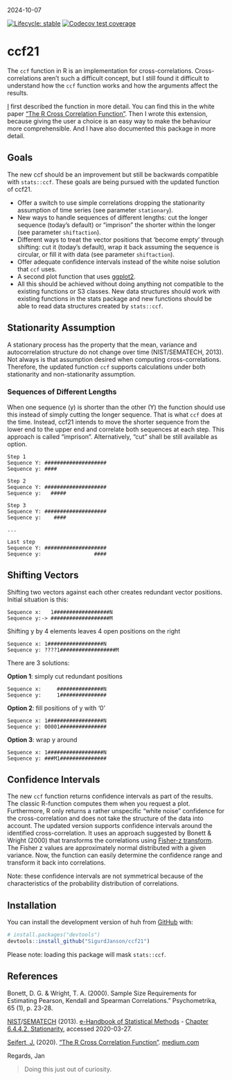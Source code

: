 2024-10-07

<!-- README.md is generated from README.Rmd. Please edit that file -->
<!-- <img src="vignettes/img/logo_huh.svg" align="right" width="20%"/> -->
<!-- badges: start -->

[![Lifecycle:
stable](https://img.shields.io/badge/lifecycle-experimental-yellow.svg)](https://lifecycle.r-lib.org/articles/stages.html#experimental)
[![Codecov test
coverage](https://codecov.io/gh/SigurdJanson/ccf21/branch/main/graph/badge.svg)](https://app.codecov.io/gh/SigurdJanson/ccf21?branch=main)
<!-- badges: end -->

# ccf21

The `ccf` function in R is an implementation for cross-correlations.
Cross-correlations aren’t such a difficult concept, but I still found it
difficult to understand how the `ccf` function works and how the
arguments affect the results.

[I](https://seifseit.de) first described the function in more detail.
You can find this in the white paper [“The R Cross Correlation
Function”](https://medium.com/@jan.seifert/the-r-cross-correlation-function-f5f426006425?source=friends_link&sk=60e3a85df26d2eebd0c47ab84c3407c0).
Then I wrote this extension, because giving the user a choice is an easy
way to make the behaviour more comprehensible. And I have also
documented this package in more detail.

## Goals

The new ccf should be an improvement but still be backwards compatible
with `stats::ccf`. These goals are being pursued with the updated
function of ccf21.

- Offer a switch to use simple correlations dropping the stationarity
  assumption of time series (see parameter `stationary`).
- New ways to handle sequences of different lengths: cut the longer
  sequence (today’s default) or “imprison” the shorter within the longer
  (see parameter `shiftaction`).
- Different ways to treat the vector positions that ‘become empty’
  through shifting: cut it (today’s default), wrap it back assuming the
  sequence is circular, or fill it with data (see parameter
  `shiftaction`).
- Offer adequate confidence intervals instead of the white noise
  solution that `ccf` uses.
- A second plot function that uses
  [ggplot2](https://ggplot2.tidyverse.org/ "ggplot2 graphics library").
- All this should be achieved without doing anything not compatible to
  the existing functions or S3 classes. New data structures should work
  with existing functions in the stats package and new functions should
  be able to read data structures created by `stats::ccf`.

## Stationarity Assumption

A stationary process has the property that the mean, variance and
autocorrelation structure do not change over time (NIST/SEMATECH, 2013).
Not always is that assumption desired when computing cross-correlations.
Therefore, the updated function `ccf` supports calculations under both
stationarity and non-stationarity assumption.

### Sequences of Different Lengths

When one sequence (y) is shorter than the other (Y) the function should
use this instead of simply cutting the longer sequence. That is what
`ccf` does at the time. Instead, ccf21 intends to move the shorter
sequence from the lower end to the upper end and correlate both
sequences at each step. This approach is called “imprison”.
Alternatively, “cut” shall be still available as option.

    Step 1
    Sequence Y: ####################
    Sequence y: ####

    Step 2
    Sequence Y: ####################
    Sequence y:   #####

    Step 3
    Sequence Y: ####################
    Sequence y:    ####

    ...

    Last step
    Sequence Y: ####################
    Sequence y:                 ####

## Shifting Vectors

Shifting two vectors against each other creates redundant vector
positions. Initial situation is this:

    Sequence x:   1##################N
    Sequence y:-> ###################M

Shifting y by 4 elements leaves 4 open positions on the right

    Sequence x: 1##################N
    Sequence y: ????1##################M

There are 3 solutions:

**Option 1**: simply cut redundant positions

    Sequence x:     ###############N
    Sequence y:     1###############    

**Option 2**: fill positions of y with ‘0’

    Sequence x: 1##################N
    Sequence y: 00001###############

**Option 3**: wrap y around

    Sequence x: 1##################N
    Sequence y: ###M1###############

## Confidence Intervals

The new `ccf` function returns confidence intervals as part of the
results. The classic R-function computes them when you request a plot.
Furthermore, R only returns a rather unspecific “white noise” confidence
for the cross-correlation and does not take the structure of the data
into account. The updated version supports confidence intervals around
the identified cross-correlation. It uses an approach suggested by
Bonett & Wright (2000) that transforms the correlations using [Fisher-z
transform](https://en.wikipedia.org/w/index.php?title=Fisher_transformation&oldid=946390163).
The Fisher z values are approximately normal distributed with a given
variance. Now, the function can easily determine the confidence range
and transform it back into correlations.

Note: these confidence intervals are not symmetrical because of the
characteristics of the probability distribution of correlations.

## Installation

You can install the development version of huh from
[GitHub](https://github.com/) with:

``` r
# install.packages("devtools")
devtools::install_github("SigurdJanson/ccf21")
```

Please note: loading this package will mask `stats::ccf`.



## References

Bonett, D. G. & Wright, T. A. (2000). Sample Size Requirements for
Estimating Pearson, Kendall and Spearman Correlations.” Psychometrika,
65 (1), p. 23-28.

[NIST](http://www.nist.gov/ "National Institute of Standard and Technology")/[SEMATECH](http://www.sematech.org/ "SUNY Polytechnic Institute")
(2013). [e-Handbook of Statistical
Methods](http://www.itl.nist.gov/div898/handbook/) - [Chapter 6.4.4.2.
Stationarity](https://www.itl.nist.gov/div898/handbook/pmc/section4/pmc442.htm),
accessed 2020-03-27.

[Seifert, J.](https://twitter.com/usernaut) (2020). [“The R Cross
Correlation
Function”](https://medium.com/@jan.seifert/the-r-cross-correlation-function-f5f426006425?source=friends_link&sk=60e3a85df26d2eebd0c47ab84c3407c0).
[medium.com](https://medium.com)

Regards, Jan

> Doing this just out of curiosity.
